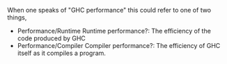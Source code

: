 
When one speaks of "GHC performance" this could refer to one of two things,

- Performance/Runtime Runtime performance?: The efficiency of the code produced by GHC
- Performance/Compiler Compiler performance?: The efficiency of GHC itself as it compiles a program.
